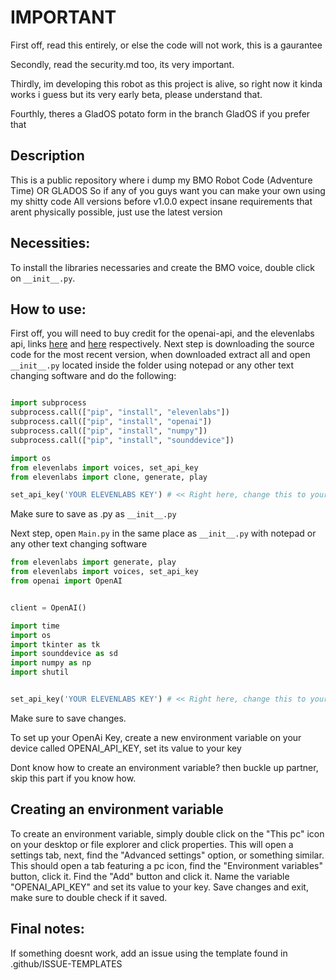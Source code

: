 # IMPORTANT
First off, read this entirely, or else the code will not work, this is a gaurantee

Secondly, read the security.md too, its very important.

Thirdly, im developing this robot as this project is alive, so right now it kinda works i guess but its very early beta, please understand that.

Fourthly, theres a GladOS potato form in the branch GladOS if you prefer that

## Description
This is a public repository where i dump my BMO Robot Code (Adventure Time) OR GLADOS So if any of you guys want you can make your own using my shitty code
All versions before v1.0.0 expect insane requirements that arent physically possible, just use the latest version

## Necessities:
To install the libraries necessaries and create the BMO voice, double click on `__init__.py`.

## How to use:
First off, you will need to buy credit for the openai-api, and the elevenlabs api, links [here](https://platform.openai.com/account/billing/overview) and [here](https://elevenlabs.io/subscription) respectively.
Next step is downloading the source code for the most recent version, when downloaded extract all and open `__init__.py` located inside the folder using notepad or any other text changing software and do the following:

```py

import subprocess
subprocess.call(["pip", "install", "elevenlabs"])
subprocess.call(["pip", "install", "openai"])
subprocess.call(["pip", "install", "numpy"])
subprocess.call(["pip", "install", "sounddevice"])

import os
from elevenlabs import voices, set_api_key
from elevenlabs import clone, generate, play

set_api_key('YOUR ELEVENLABS KEY') # << Right here, change this to your actual elevenlabs API key
```
Make sure to save as .py as `__init__.py`

Next step, open  `Main.py` in the same place as `__init__.py` with notepad or any other text changing software

```py
from elevenlabs import generate, play
from elevenlabs import voices, set_api_key
from openai import OpenAI


client = OpenAI()

import time
import os
import tkinter as tk
import sounddevice as sd
import numpy as np
import shutil


set_api_key('YOUR ELEVENLABS KEY') # << Right here, change this to your actual, real elevenlabs key.
```

Make sure to save changes.

To set up your OpenAi Key, create a new environment variable on your device called OPENAI_API_KEY, set its value to your key

Dont know how to create an environment variable? then buckle up partner, skip this part if you know how.

## Creating an environment variable

To create an environment variable, simply double click on the "This pc" icon on your desktop or file explorer and click properties.
This will open a settings tab, next, find the "Advanced settings" option, or something similar.
This should open a tab featuring a pc icon, find the "Environment variables" button, click it.
Find the "Add" button and click it.
Name the variable "OPENAI_API_KEY" and set its value to your key.
Save changes and exit, make sure to double check if it saved.

## Final notes:

If something doesnt work, add an issue using the template found in .github/ISSUE-TEMPLATES


